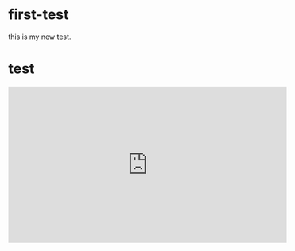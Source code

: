 # first-test
this is my new test.

# test

<div align="center">
  <iframe width="560" height="315" src="https://www.youtube.com/embed/aLv31z8OrAs?si=ZBzOK_v7ygApxjOl" frameborder="0" allowfullscreen></iframe>
</div>
